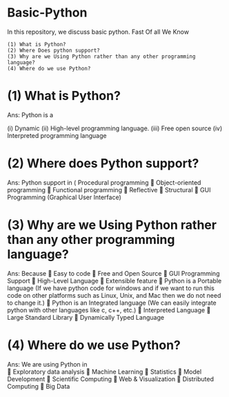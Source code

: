 # Basic-Python
In this repository, we discuss basic python. 
Fast Of all We Know 
```
(1)	What is Python?
(2)	Where Does python support?
(3)	Why are we Using Python rather than any other programming language?
(4)	Where do we use Python?
```

# (1)	What is Python? 
Ans: Python is a
>
(i)	Dynamic
(ii)	High-level programming language.
(iii)	Free open source 
(iv)	Interpreted programming language

# (2)	Where does Python support?
Ans: Python support in 
(	Procedural programming
	Object-oriented programming
	Functional programming
	Reflective
	Structural
	GUI Programming (Graphical User Interface)
      
# (3)	Why are we Using Python rather than any other programming language?
Ans:  Because 
	Easy to code 
	Free and Open Source
	GUI Programming Support
	High-Level Language
	Extensible feature
	Python is a Portable language (If we have python code for windows and if we want to run this code on other platforms such as Linux, Unix, and Mac
      then we do not need to change it.)
	Python is an Integrated language (We can easily integrate python with other languages like c, c++, etc.)
	Interpreted Language 
	Large Standard Library
	Dynamically Typed Language

# (4)	Where do we use Python?
Ans:  We are using Python in  
	Exploratory data analysis
	Machine Learning
	Statistics
	Model Development
	Scientific Computing
	Web & Visualization
	Distributed Computing
	Big Data
                
